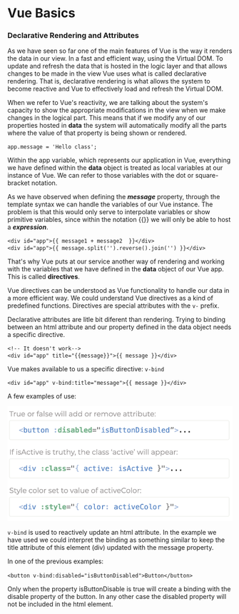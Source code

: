 # Vue Basics

### Declarative Rendering and Attributes
As we have seen so far one of the main features of Vue is the way it renders the data in our view. In a fast and efficient way, using the Virtual DOM.
To update and refresh the data that is hosted in the logic layer and that allows changes to be made in the view Vue uses what is called declarative rendering. That is, declarative rendering is what allows the system to become reactive and Vue to effectively load and refresh the Virtual DOM.

When we refer to Vue's reactivity, we are talking about the system's capacity to show the appropriate modifications in the view when we make changes in the logical part. This means that if we modify any of our properties hosted in **data** the system will automatically modify all the parts where the value of that property is being shown or rendered.

```
app.message = 'Hello class';
```

Within the app variable, which represents our application in Vue, everything we have defined within the **data** object is treated as local variables at our instance of Vue. We can refer to those variables with the dot or square-bracket notation.

As we have observed when defining the ***message*** property, through the template syntax we can handle the variables of our Vue instance. The problem is that this would only serve to interpolate variables or show primitive variables, since within the notation {{}} we will only be able to host a ***expression***. 

```
<div id="app">{{ message1 + message2  }}</div>
<div id="app">{{ message.split('').reverse().join('') }}</div>
```
That's why Vue puts at our service another way of rendering and working with the variables that we have defined in the **data** object of our Vue app. This is called **directives**.

Vue directives can be understood as Vue functionality to handle our data in a more efficient way. We could understand Vue directives as a kind of predefined functions. Directives are special attributes with the ```v-``` prefix.

Declarative attributes are litle bit diferent than rendering. Trying to binding between an html attribute and our property defined in the data object needs a specific directive. 

```
<!-- It doesn't work-->
<div id="app" title="{{message}}">{{ message }}</div>
```

Vue makes available to us a specific directive: ``v-bind``

```
<div id="app" v-bind:title="message">{{ message }}</div>
```
A few examples of use:

![dataBinding](../assets/class2/binding.png)


 ``v-bind`` is used to reactively update an html attribute. In the example we have used we could interpret the binding as something similar to keep the title attribute of this element (div) updated with the message property.

  In one of the previous examples: 

  ``<button v-bind:disabled="isButtonDisabled">Button</button>``

 Only when the property isButtonDisable is true will create a binding with the disable property of the button. In any other case the disabled property will not be included in the html element.